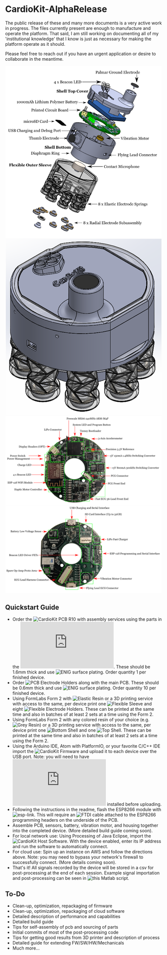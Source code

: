 # CardioKit-AlphaRelease
The public release of these and many more documents is a very active work in progress. The files currently present are enough to manufacture and operate the platform. That said, I am still working on documenting all of my 'institutional knowledge' that I know is just as necessary for making the platform operate as it should. 

Please feel free to reach out if you have an urgent application or desire to collaborate in the meantime.

<p align="center">
  <img src="https://github.com/jamminwfeynman/CardioKit-AlphaRelease/blob/master/Mechanicals/Images/CardioKit-Exploded-Labelled.png">



  <img src="https://github.com/jamminwfeynman/CardioKit-AlphaRelease/blob/master/Mechanicals/Images/CardioKit-Top-Trimetric.png">
  
  
  
  <img src="https://github.com/jamminwfeynman/CardioKit-AlphaRelease/blob/master/Electronics/CardioKit-PCB-R01/Images/CardioKit-PCB-Top-Labelled.png">
  
  
  
  <img src="https://github.com/jamminwfeynman/CardioKit-AlphaRelease/blob/master/Electronics/CardioKit-PCB-R01/Images/CardioKit-PCB-Bottom-Labelled.png">
</p>

## Quickstart Guide
- Order the ![CardioKit PCB R10](https://github.com/jamminwfeynman/CardioKit-AlphaRelease/tree/master/Electronics/CardioKit-PCB-R01/Gerbers) with assembly services using the parts in the ![BOM](https://github.com/jamminwfeynman/CardioKit-AlphaRelease/blob/master/Electronics/CardioKit-PCB-R01/BOM/CardioKit-R01-BOM.pdf). These should be 1.6mm thick and use ![ENIG](https://en.wikipedia.org/wiki/Electroless_nickel_immersion_gold) surface plating. Order quantity 1 per finished device.
- Order ![PCB Electrode Holders](https://github.com/jamminwfeynman/CardioKit-AlphaRelease/tree/master/Electronics/Electrode-Holder-PCB-R01/Gerbers) along with the main PCB. These should be 0.6mm thick and use ![ENIG](https://en.wikipedia.org/wiki/Electroless_nickel_immersion_gold) surface plating. Order quantity 10 per finished device.
- Using FormLabs Form 2 with ![Elastic Resin](https://formlabs.com/store/form-2/materials/elastic-resin/) or a 3D printing service with access to the same, per device print one ![Flexible Sleeve](https://github.com/jamminwfeynman/CardioKit-AlphaRelease/blob/master/Mechanicals/CardioKit-Flexible-Sleeve-R30/Production-Files/CardioKit-Flexible-Sleeve-R30.form) and eight ![Flexible Electrode Holders](https://github.com/jamminwfeynman/CardioKit-AlphaRelease/blob/master/Mechanicals/CardioKit-Electrode-Holder-R50/Production-Files/CardioKit-Electrode-Holder-R50.form). These can be printed at the same time and also in batches of at least 2 sets at a time using the Form 2.
- Using FormLabs Form 2 with any colored resin of your choice (e.g. ![Grey Resin](https://formlabs.com/store/form-2/materials/grey-resin/)) or a 3D printing service with access to the same, per device print one ![Bottom Shell](https://github.com/jamminwfeynman/CardioKit-AlphaRelease/blob/master/Mechanicals/CardioKit-Shell-Bottom-R30/Production-Files/CardioKit-Shell-Bottom-R30.form) and one ![Top Shell](https://github.com/jamminwfeynman/CardioKit-AlphaRelease/blob/master/Mechanicals/CardioKit-Shell-Top-R31/Production-Files/CardioKit-Shell-Top-R31.form). These can be printed at the same time and also in batches of at least 2 sets at a time using the Form 2.
- Using the Arduino IDE, Atom with PlatformIO, or your favorite C/C++ IDE import the ![CardioKit Firmware](https://github.com/jamminwfeynman/CardioKit-AlphaRelease/tree/master/Firmware/CardioKit-R10-FW) and upload it to each device over the USB port. Note: you will need to have ![Teensyduino](https://www.pjrc.com/teensy/teensyduino.html) installed before uploading.
- Following the instructions in the readme, flash the ESP8266 module with ![esp-link](https://github.com/jeelabs/esp-link). This will require an ![FTDI cable](https://www.adafruit.com/product/4364) attached to the ESP8266 programming headers on the underside of the PCB.
- Assemble PCB, sensors, battery, vibration motor, and housing together into the completed device. (More detailed build guide coming soon).
- For local network use: Using Processing of Java Eclipse, import the ![CardioKit Host Software](https://github.com/jamminwfeynman/CardioKit-AlphaRelease/tree/master/Software). With the device enabled, enter its IP address and run the software to automatically connect.
- For cloud use: Spin up an instance on AWS and follow the directions above. Note: you may need to bypass your network's firewall to successfully connect. (More details coming soon).
- That's it! All signals recorded by the device will be stored in a csv for post-processing at the end of each session. Example signal importation and post-processing can be seen in ![this Matlab script](https://github.com/jamminwfeynman/CardioKit-AlphaRelease/tree/master/Post-Processing).


## To-Do
- Clean-up, optimization, repackaging of firmware
- Clean-up, optimization, repackaging of cloud software
- Detailed description of performance and capabilities
- Detailed build guide
- Tips for self-assembly of pcb and sourcing of parts
- Initial commits of most of the post-processing code
- Tips for getting good results from 3D printer and description of process
- Detailed guide for extending FW/SW/HW/Mechanicals
- Much more...
